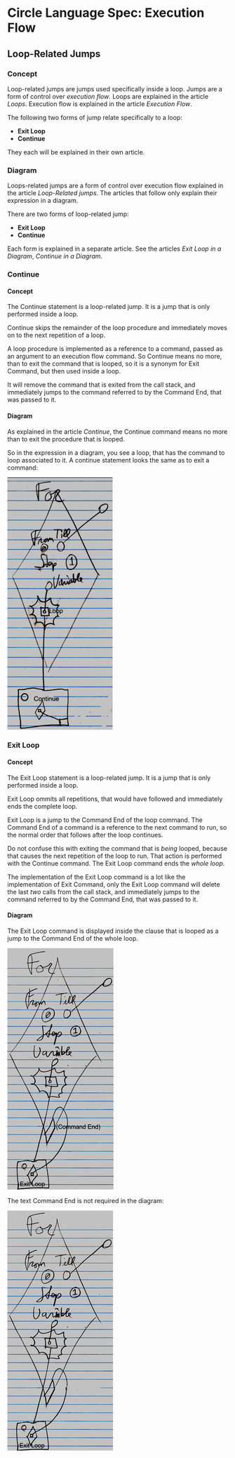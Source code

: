 ﻿Circle Language Spec: Execution Flow
====================================

Loop-Related Jumps
------------------

### Concept

Loop-related jumps are jumps used specifically inside a loop. Jumps are a form of control over *execution flow*. Loops are explained in the article *Loops*. Execution flow is explained in the article *Execution Flow*.

The following two forms of jump relate specifically to a loop:

- __Exit Loop__
- __Continue__

They each will be explained in their own article.

### Diagram

Loops-related jumps are a form of control over execution flow explained in the article *Loop-Related jumps*. The articles that follow only explain their expression in a diagram.

There are two forms of loop-related jump:

- __Exit Loop__
- __Continue__

Each form is explained in a separate article. See the articles *Exit Loop in a Diagram*, *Continue in a Diagram.*

### Continue

#### Concept

The Continue statement is a loop-related jump. It is a jump that is only performed inside a loop.

Continue skips the remainder of the loop procedure and immediately moves on to the next repetition of a loop.

A loop procedure is implemented as a reference to a command, passed as an argument to an execution flow command. So Continue means no more, than to exit the command that is looped, so it is a synonym for Exit Command, but then used inside a loop.

It will remove the command that is exited from the call stack, and immediately jumps to the command referred to by the Command End, that was passed to it.

#### Diagram

As explained in the article *Continue*, the Continue command means no more than to exit the procedure that is looped.

So in the expression in a diagram, you see a loop, that has the command to loop associated to it. A continue statement looks the same as to exit a command:

![](images/5.%20Loop-Related%20Jumps.001.png)

### Exit Loop

#### Concept

The Exit Loop statement is a loop-related jump. It is a jump that is only performed inside a loop.

Exit Loop ommits all repetitions, that would have followed and immediately ends the complete loop.

Exit Loop is a jump to the Command End of the loop command. The Command End of a command is a reference to the next command to run, so the normal order that follows after the loop continues.

Do not confuse this with exiting the command that is *being* looped, because that causes the next repetition of the loop to run. That action is performed with the Continue command. The Exit Loop command ends the *whole loop*.

The implementation of the Exit Loop command is a lot like the implementation of Exit Command, only the Exit Loop command will delete the last *two* calls from the call stack, and immediately jumps to the command referred to by the Command End, that was passed to it.

#### Diagram

The Exit Loop command is displayed inside the clause that is looped as a jump to the Command End of the whole loop.

![](images/5.%20Loop-Related%20Jumps.002.png)

The text Command End is not required in the diagram:

![](images/5.%20Loop-Related%20Jumps.003.png)

